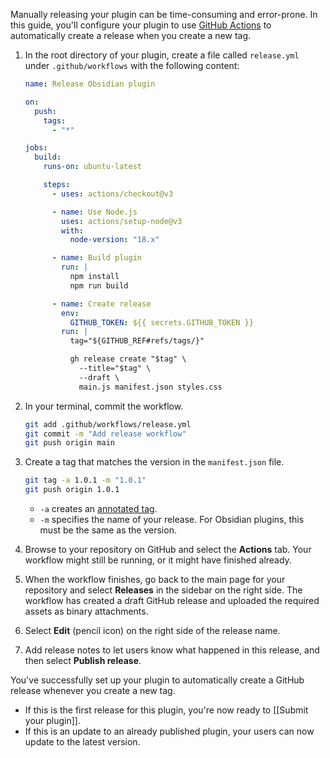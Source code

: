 Manually releasing your plugin can be time-consuming and error-prone. In this guide, you'll configure your plugin to use [GitHub Actions](https://github.com/features/actions) to automatically create a release when you create a new tag.

1. In the root directory of your plugin, create a file called `release.yml` under `.github/workflows` with the following content:

   ```yml
   name: Release Obsidian plugin

   on:
     push:
       tags:
         - "*"

   jobs:
     build:
       runs-on: ubuntu-latest

       steps:
         - uses: actions/checkout@v3

         - name: Use Node.js
           uses: actions/setup-node@v3
           with:
             node-version: "18.x"

         - name: Build plugin
           run: |
             npm install
             npm run build

         - name: Create release
           env:
             GITHUB_TOKEN: ${{ secrets.GITHUB_TOKEN }}
           run: |
             tag="${GITHUB_REF#refs/tags/}"

             gh release create "$tag" \
               --title="$tag" \
               --draft \
               main.js manifest.json styles.css
   ```

2. In your terminal, commit the workflow.

   ```bash
   git add .github/workflows/release.yml
   git commit -m "Add release workflow"
   git push origin main
   ```

3. Create a tag that matches the version in the `manifest.json` file.

   ```bash
   git tag -a 1.0.1 -m "1.0.1"
   git push origin 1.0.1
   ```

   - `-a` creates an [annotated tag](https://git-scm.com/book/en/v2/Git-Basics-Tagging#_creating_tags).
   - `-m` specifies the name of your release. For Obsidian plugins, this must be the same as the version.

4. Browse to your repository on GitHub and select the **Actions** tab. Your workflow might still be running, or it might have finished already.

5. When the workflow finishes, go back to the main page for your repository and select **Releases** in the sidebar on the right side. The workflow has created a draft GitHub release and uploaded the required assets as binary attachments.

6. Select **Edit** (pencil icon) on the right side of the release name.

7. Add release notes to let users know what happened in this release, and then select **Publish release**.

You've successfully set up your plugin to automatically create a GitHub release whenever you create a new tag.

- If this is the first release for this plugin, you're now ready to [[Submit your plugin]].
- If this is an update to an already published plugin, your users can now update to the latest version.
